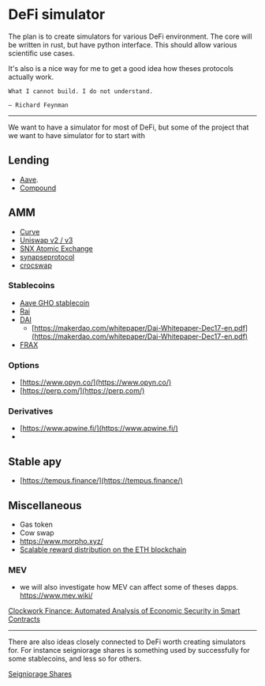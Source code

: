 # DeFi simulator

The plan is to create simulators for various DeFi environment. The core will be written in rust, but have python interface. This should allow various scientific use cases.

It's also is a nice way for me to get a good idea how theses protocols actually work. 
```
What I cannot build. I do not understand.

― Richard Feynman
```

----

We want to have a simulator for most of DeFi, but some of the project that we want to have simulator for to start with

## Lending

- [Aave](https://raw.githubusercontent.com/aave/aave-protocol/master/docs/Aave_Protocol_Whitepaper_v1_0.pdf).
- [Compound](https://compound.finance/documents/Compound.Whitepaper.pdf)

## AMM
- [Curve](https://curve.fi/files/crypto-pools-paper.pdf)
- [Uniswap v2 / v3](https://uniswap.org/whitepaper.pdf)
- [SNX Atomic Exchange](https://sips.synthetix.io/sips/sip-120/)
- [synapseprotocol](https://synapseprotocol.com/?inputCurrency=USDC&outputCurrency=USDC&outputChain=10)
- [crocswap](https://www.crocswap.com/)

### Stablecoins
- [Aave GHO stablecoin](https://governance.aave.com/t/introducing-gho/8730)
- [Rai](https://raw.githubusercontent.com/reflexer-labs/whitepapers/master/English/rai-english.pdf)
- [DAI](https://makerdao.com/whitepaper/White%20Paper%20-The%20Maker%20Protocol_%20MakerDAO%E2%80%99s%20Multi-Collateral%20Dai%20(MCD)%20System-FINAL-%20021720.pdf)
  - [https://makerdao.com/whitepaper/Dai-Whitepaper-Dec17-en.pdf](https://makerdao.com/whitepaper/Dai-Whitepaper-Dec17-en.pdf)
- [FRAX](https://docs.frax.finance/overview)

### Options
- [https://www.opyn.co/](https://www.opyn.co/)
- [https://perp.com/](https://perp.com/)

### Derivatives
- [https://www.apwine.fi/](https://www.apwine.fi/)
- 

## Stable apy
- [https://tempus.finance/](https://tempus.finance/)
  
## Miscellaneous
- Gas token
- Cow swap
- https://www.morpho.xyz/
- [Scalable reward distribution on the ETH blockchain](https://uploads-ssl.webflow.com/5ad71ffeb79acc67c8bcdaba/5ad8d1193a40977462982470_scalable-reward-distribution-paper.pdf)

### MEV
- we will also investigate how MEV can affect some of theses dapps. https://www.mev.wiki/

[Clockwork Finance: Automated Analysis of Economic Security in
Smart Contracts](https://eprint.iacr.org/2021/1147.pdf?utm_source=pocket_mylist)

---
There are also ideas closely connected to DeFi worth creating simulators for. For instance seigniorage shares is something used by successfully for some stablecoins, and less so for others.

[Seigniorage Shares](https://blog.bitmex.com/wp-content/uploads/2018/06/A-Note-on-Cryptocurrency-Stabilisation-Seigniorage-Shares.pdf)

